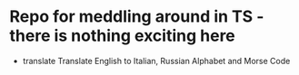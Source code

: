 # Repo for meddling around in TS - there is nothing exciting here

- translate 
Translate English to Italian, Russian Alphabet and Morse Code

